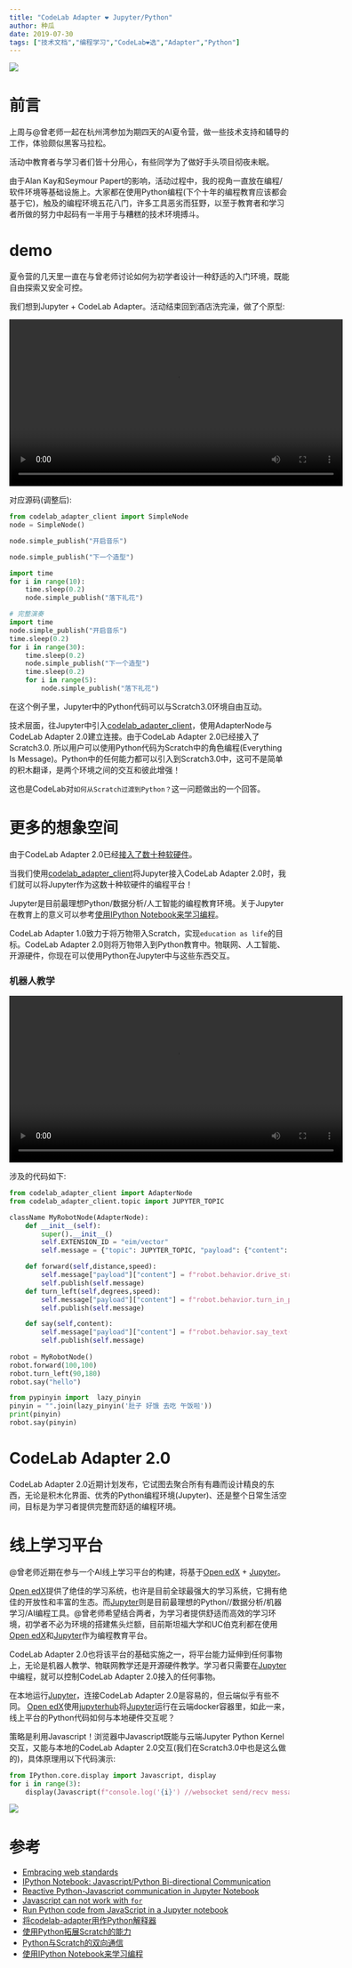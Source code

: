 ```yaml
---
title: "CodeLab Adapter ❤️ Jupyter/Python"
author: 种瓜
date: 2019-07-30
tags: ["技术文档","编程学习","CodeLab❤选","Adapter","Python"]
---
```



<img className="img-responsive" src="/img/adapter_jupyter_05932c59.png" />

# 前言
上周与@曾老师一起在杭州湾参加为期四天的AI夏令营，做一些技术支持和辅导的工作，体验颇似黑客马拉松。

活动中教育者与学习者们皆十分用心，有些同学为了做好手头项目彻夜未眠。

由于Alan Kay和Seymour Papert的影响，活动过程中，我的视角一直放在编程/软件环境等基础设施上。大家都在使用Python编程(下个十年的编程教育应该都会基于它)，触及的编程环境五花八门，许多工具恶劣而狂野，以至于教育者和学习者所做的努力中起码有一半用于与糟糕的技术环境搏斗。

<!--truncate-->

# demo
夏令营的几天里一直在与曾老师讨论如何为初学者设计一种舒适的入门环境，既能自由探索又安全可控。


我们想到Jupyter + CodeLab Adapter。活动结束回到酒店洗完澡，做了个原型:

<video width="600px" src="https://www-old.codelab.club/video/jupyter_scratch.mp4" controls="controls"></video>

对应源码(调整后):

```python
from codelab_adapter_client import SimpleNode
node = SimpleNode()

node.simple_publish("开启音乐")

node.simple_publish("下一个造型")

import time
for i in range(10):
    time.sleep(0.2)
    node.simple_publish("落下礼花")

# 完整演奏
import time
node.simple_publish("开启音乐")
time.sleep(0.2)
for i in range(30):
    time.sleep(0.2)
    node.simple_publish("下一个造型")
    time.sleep(0.2)
    for i in range(5):
        node.simple_publish("落下礼花")
```

在这个例子里，Jupyter中的Python代码可以与Scratch3.0环境自由互动。

技术层面，往Jupyter中引入[codelab_adapter_client](https://github.com/Scratch3Lab/codelab_adapter_client)，使用AdapterNode与CodeLab Adapter 2.0建立连接。由于CodeLab Adapter 2.0已经接入了Scratch3.0. 所以用户可以使用Python代码为Scratch中的角色编程(Everything Is Message)。Python中的任何能力都可以引入到Scratch3.0中，这可不是简单的积木翻译，是两个环境之间的交互和彼此增强！

这也是CodeLab对`如何从Scratch过渡到Python？`这一问题做出的一个回答。

# 更多的想象空间
由于CodeLab Adapter 2.0已经[接入了数十种软硬件](https://adapter.codelab.club/)。

当我们使用[codelab_adapter_client](https://github.com/Scratch3Lab/codelab_adapter_client)将Jupyter接入CodeLab Adapter 2.0时，我们就可以将Jupyter作为这数十种软硬件的编程平台！

Jupyter是目前最理想Python/数据分析/人工智能的编程教育环境。关于Jupyter在教育上的意义可以参考[使用IPython Notebook来学习编程](https://blog.just4fun.site/use-ipython-notebook.html)。

CodeLab Adapter 1.0致力于将万物带入Scratch，实现`education as life`的目标。CodeLab Adapter 2.0则将万物带入到Python教育中。物联网、人工智能、开源硬件，你现在可以使用Python在Jupyter中与这些东西交互。

### 机器人教学
<video width="600px" src="https://www-old.codelab.club/video/jupyter_vector.mp4" controls="controls"></video>

涉及的代码如下:

```python
from codelab_adapter_client import AdapterNode
from codelab_adapter_client.topic import JUPYTER_TOPIC

className MyRobotNode(AdapterNode):
    def __init__(self):
        super().__init__()
        self.EXTENSION_ID = "eim/vector"
        self.message = {"topic": JUPYTER_TOPIC, "payload": {"content": "robot.behavior.say_text('hello')"}}

    def forward(self,distance,speed):
        self.message["payload"]["content"] = f"robot.behavior.drive_straight(anki_vector.util.distance_mm({distance}), anki_vector.util.speed_mmps({speed}))"
        self.publish(self.message)
    def turn_left(self,degrees,speed):
        self.message["payload"]["content"] = f"robot.behavior.turn_in_place(anki_vector.util.degrees({degrees}), speed=anki_vector.util.degrees({speed}))"
        self.publish(self.message)

    def say(self,content):
        self.message["payload"]["content"] = f"robot.behavior.say_text('{content}')"
        self.publish(self.message)
     
robot = MyRobotNode()
robot.forward(100,100)
robot.turn_left(90,180)
robot.say("hello")

from pypinyin import  lazy_pinyin
pinyin = "".join(lazy_pinyin('肚子 好饿 去吃 午饭啦'))
print(pinyin)
robot.say(pinyin)
```


# CodeLab Adapter 2.0
CodeLab Adapter 2.0近期计划发布，它试图去聚合所有有趣而设计精良的东西，无论是积木化界面、优秀的Python编程环境(Jupyter)、还是整个日常生活空间，目标是为学习者提供完整而舒适的编程环境。

# 线上学习平台
@曾老师近期在参与一个AI线上学习平台的构建，将基于[Open edX](http://github.com/edx) + [Jupyter](https://jupyter.org/)。

[Open edX](http://github.com/edx)提供了绝佳的学习系统，也许是目前全球最强大的学习系统，它拥有绝佳的开放性和丰富的生态。而[Jupyter](https://jupyter.org/)则是目前最理想的Python//数据分析/机器学习/AI编程工具。@曾老师希望结合两者，为学习者提供舒适而高效的学习环境，初学者不必为环境的搭建焦头烂额，目前斯坦福大学和UC伯克利都在使用[Open edX](http://github.com/edx)和[Jupyter](https://jupyter.org/)作为编程教育平台。

CodeLab Adapter 2.0也将该平台的基础实施之一，将平台能力延伸到任何事物上，无论是机器人教学、物联网教学还是开源硬件教学。学习者只需要在[Jupyter](https://jupyter.org/)中编程，就可以控制CodeLab Adapter 2.0接入的任何事物。

在本地运行[Jupyter](https://jupyter.org/)，连接CodeLab Adapter 2.0是容易的，但云端似乎有些不同。  [Open edX](http://github.com/edx)使用[jupyterhub](https://jupyter.org/hub)将[Jupyter](https://jupyter.org/)运行在云端docker容器里，如此一来，线上平台的Python代码如何与本地硬件交互呢？

策略是利用Javascript！浏览器中Javascript既能与云端Jupyter Python Kernel交互，又能与本地的CodeLab Adapter 2.0交互(我们在Scratch3.0中也是这么做的)，具体原理用以下代码演示:

```Python
from IPython.core.display import Javascript, display
for i in range(3):
    display(Javascript(f"console.log('{i}') //websocket send/recv message <-> CodeLab Adapter 2.0")) 
```

![](/img/notebook_js_python_5dd7081e.png)


<!--
# 没有display不刷新，只运行一次
# 注意 流的问题
# 从摄像头取照片
# 硬件相关 adapter js通道 python运行
-->


# 参考
*  [Embracing web standards](https://jupyter-notebook.readthedocs.io/en/stable/examples/Notebook/JavaScript%20Notebook%20Extensions.html)
*  [IPython Notebook: Javascript/Python Bi-directional Communication](https://jakevdp.github.io/blog/2013/06/01/ipython-notebook-javascript-python-communication/)
*  [Reactive Python-Javascript communication in Jupyter Notebook](https://medium.com/@tomgrek/reactive-python-javascript-communication-in-jupyter-notebook-e2a879e25906)
*  [Javascript can not work with `for`](https://github.com/jupyter/notebook/issues/4792)
*  [Run Python code from JavaScript in a Jupyter notebook](https://gist.github.com/craigsdennis/ddfaa99a6291f05fef879329821872ee)
*  [将codelab-adapter用作Python解释器](https://blog.just4fun.site/scratch3-adapter-as-python-interpreter.html)
*  [使用Python拓展Scratch的能力](https://blog.just4fun.site/scratch-adapter-eim-script.html)
*  [Python与Scratch的双向通信](https://blog.just4fun.site/python-scratch-with-adapter.html)
*  [使用IPython Notebook来学习编程](https://blog.just4fun.site/use-ipython-notebook.html)